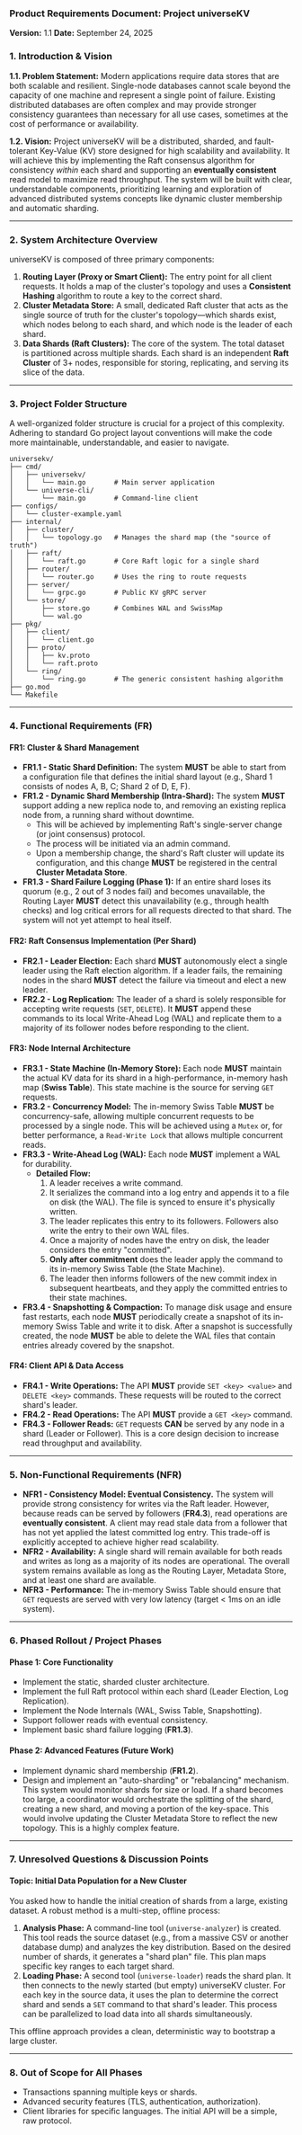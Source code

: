 ### **Product Requirements Document: Project universeKV**

**Version:** 1.1
**Date:** September 24, 2025

### 1\. Introduction & Vision

**1.1. Problem Statement:**
Modern applications require data stores that are both scalable and resilient. Single-node databases cannot scale beyond the capacity of one machine and represent a single point of failure. Existing distributed databases are often complex and may provide stronger consistency guarantees than necessary for all use cases, sometimes at the cost of performance or availability.

**1.2. Vision:**
Project universeKV will be a distributed, sharded, and fault-tolerant Key-Value (KV) store designed for high scalability and availability. It will achieve this by implementing the Raft consensus algorithm for consistency *within* each shard and supporting an **eventually consistent** read model to maximize read throughput. The system will be built with clear, understandable components, prioritizing learning and exploration of advanced distributed systems concepts like dynamic cluster membership and automatic sharding.

-----

### 2\. System Architecture Overview

universeKV is composed of three primary components:

1.  **Routing Layer (Proxy or Smart Client):** The entry point for all client requests. It holds a map of the cluster's topology and uses a **Consistent Hashing** algorithm to route a key to the correct shard.
2.  **Cluster Metadata Store:** A small, dedicated Raft cluster that acts as the single source of truth for the cluster's topology—which shards exist, which nodes belong to each shard, and which node is the leader of each shard.
3.  **Data Shards (Raft Clusters):** The core of the system. The total dataset is partitioned across multiple shards. Each shard is an independent **Raft Cluster** of 3+ nodes, responsible for storing, replicating, and serving its slice of the data.

-----

### 3\. Project Folder Structure

A well-organized folder structure is crucial for a project of this complexity. Adhering to standard Go project layout conventions will make the code more maintainable, understandable, and easier to navigate.

```
universekv/
├── cmd/
│   ├── universekv/
│   │   └── main.go       # Main server application
│   └── universe-cli/
│       └── main.go       # Command-line client
├── configs/
│   └── cluster-example.yaml
├── internal/
│   ├── cluster/
│   │   └── topology.go   # Manages the shard map (the "source of truth")
│   ├── raft/
│   │   └── raft.go       # Core Raft logic for a single shard
│   ├── router/
│   │   └── router.go     # Uses the ring to route requests
│   ├── server/
│   │   └── grpc.go       # Public KV gRPC server
│   └── store/
│       ├── store.go      # Combines WAL and SwissMap
│       └── wal.go
├── pkg/
│   ├── client/
│   │   └── client.go
│   ├── proto/
│   │   ├── kv.proto
│   │   └── raft.proto
│   └── ring/
│       └── ring.go       # The generic consistent hashing algorithm
├── go.mod
└── Makefile
```

-----

### 4\. Functional Requirements (FR)

#### FR1: Cluster & Shard Management

  * **FR1.1 - Static Shard Definition:** The system **MUST** be able to start from a configuration file that defines the initial shard layout (e.g., Shard 1 consists of nodes A, B, C; Shard 2 of D, E, F).
  * **FR1.2 - Dynamic Shard Membership (Intra-Shard):** The system **MUST** support adding a new replica node to, and removing an existing replica node from, a running shard without downtime.
      * This will be achieved by implementing Raft's single-server change (or joint consensus) protocol.
      * The process will be initiated via an admin command.
      * Upon a membership change, the shard's Raft cluster will update its configuration, and this change **MUST** be registered in the central **Cluster Metadata Store**.
  * **FR1.3 - Shard Failure Logging (Phase 1):** If an entire shard loses its quorum (e.g., 2 out of 3 nodes fail) and becomes unavailable, the Routing Layer **MUST** detect this unavailability (e.g., through health checks) and log critical errors for all requests directed to that shard. The system will not yet attempt to heal itself.

#### FR2: Raft Consensus Implementation (Per Shard)

  * **FR2.1 - Leader Election:** Each shard **MUST** autonomously elect a single leader using the Raft election algorithm. If a leader fails, the remaining nodes in the shard **MUST** detect the failure via timeout and elect a new leader.
  * **FR2.2 - Log Replication:** The leader of a shard is solely responsible for accepting write requests (`SET`, `DELETE`). It **MUST** append these commands to its local Write-Ahead Log (WAL) and replicate them to a majority of its follower nodes before responding to the client.

#### FR3: Node Internal Architecture

  * **FR3.1 - State Machine (In-Memory Store):** Each node **MUST** maintain the actual KV data for its shard in a high-performance, in-memory hash map (**Swiss Table**). This state machine is the source for serving `GET` requests.
  * **FR3.2 - Concurrency Model:** The in-memory Swiss Table **MUST** be concurrency-safe, allowing multiple concurrent requests to be processed by a single node. This will be achieved using a `Mutex` or, for better performance, a `Read-Write Lock` that allows multiple concurrent reads.
  * **FR3.3 - Write-Ahead Log (WAL):** Each node **MUST** implement a WAL for durability.
      * **Detailed Flow:**
        1.  A leader receives a write command.
        2.  It serializes the command into a log entry and appends it to a file on disk (the WAL). The file is synced to ensure it's physically written.
        3.  The leader replicates this entry to its followers. Followers also write the entry to their own WAL files.
        4.  Once a majority of nodes have the entry on disk, the leader considers the entry "committed".
        5.  **Only after commitment** does the leader apply the command to its in-memory Swiss Table (the State Machine).
        6.  The leader then informs followers of the new commit index in subsequent heartbeats, and they apply the committed entries to their state machines.
  * **FR3.4 - Snapshotting & Compaction:** To manage disk usage and ensure fast restarts, each node **MUST** periodically create a snapshot of its in-memory Swiss Table and write it to disk. After a snapshot is successfully created, the node **MUST** be able to delete the WAL files that contain entries already covered by the snapshot.

#### FR4: Client API & Data Access

  * **FR4.1 - Write Operations:** The API **MUST** provide `SET <key> <value>` and `DELETE <key>` commands. These requests will be routed to the correct shard's leader.
  * **FR4.2 - Read Operations:** The API **MUST** provide a `GET <key>` command.
  * **FR4.3 - Follower Reads:** `GET` requests **CAN** be served by any node in a shard (Leader or Follower). This is a core design decision to increase read throughput and availability.

-----

### 5\. Non-Functional Requirements (NFR)

  * **NFR1 - Consistency Model: Eventual Consistency.** The system will provide strong consistency for writes via the Raft leader. However, because reads can be served by followers (**FR4.3**), read operations are **eventually consistent**. A client may read stale data from a follower that has not yet applied the latest committed log entry. This trade-off is explicitly accepted to achieve higher read scalability.
  * **NFR2 - Availability:** A single shard will remain available for both reads and writes as long as a majority of its nodes are operational. The overall system remains available as long as the Routing Layer, Metadata Store, and at least one shard are available.
  * **NFR3 - Performance:** The in-memory Swiss Table should ensure that `GET` requests are served with very low latency (target \< 1ms on an idle system).

-----

### 6\. Phased Rollout / Project Phases

#### Phase 1: Core Functionality

  * Implement the static, sharded cluster architecture.
  * Implement the full Raft protocol within each shard (Leader Election, Log Replication).
  * Implement the Node Internals (WAL, Swiss Table, Snapshotting).
  * Support follower reads with eventual consistency.
  * Implement basic shard failure logging (**FR1.3**).

#### Phase 2: Advanced Features (Future Work)

  * Implement dynamic shard membership (**FR1.2**).
  * Design and implement an "auto-sharding" or "rebalancing" mechanism. This system would monitor shards for size or load. If a shard becomes too large, a coordinator would orchestrate the splitting of the shard, creating a new shard, and moving a portion of the key-space. This would involve updating the Cluster Metadata Store to reflect the new topology. This is a highly complex feature.

-----

### 7\. Unresolved Questions & Discussion Points

#### Topic: Initial Data Population for a New Cluster

You asked how to handle the initial creation of shards from a large, existing dataset. A robust method is a multi-step, offline process:

1.  **Analysis Phase:** A command-line tool (`universe-analyzer`) is created. This tool reads the source dataset (e.g., from a massive CSV or another database dump) and analyzes the key distribution. Based on the desired number of shards, it generates a "shard plan" file. This plan maps specific key ranges to each target shard.
2.  **Loading Phase:** A second tool (`universe-loader`) reads the shard plan. It then connects to the newly started (but empty) universeKV cluster. For each key in the source data, it uses the plan to determine the correct shard and sends a `SET` command to that shard's leader. This process can be parallelized to load data into all shards simultaneously.

This offline approach provides a clean, deterministic way to bootstrap a large cluster.

-----

### 8\. Out of Scope for All Phases

  * Transactions spanning multiple keys or shards.
  * Advanced security features (TLS, authentication, authorization).
  * Client libraries for specific languages. The initial API will be a simple, raw protocol.